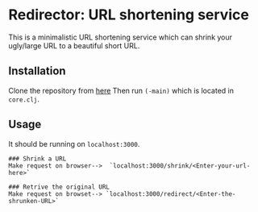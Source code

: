 # Redirector: URL shortening service

This is a minimalistic URL shortening service which can shrink your ugly/large URL to a beautiful short URL.

## Installation

Clone the repository from [here](https://github.com/souvikhaldar/URL-shortener)
Then run `(-main)` which is located in `core.clj`.

## Usage

It should be running on `localhost:3000`.

	### Shrink a URL
	Make request on browser-->  `localhost:3000/shrink/<Enter-your-url-here>`

	### Retrive the original URL
	Make request on browset--> `localhost:3000/redirect/<Enter-the-shrunken-URL>`
